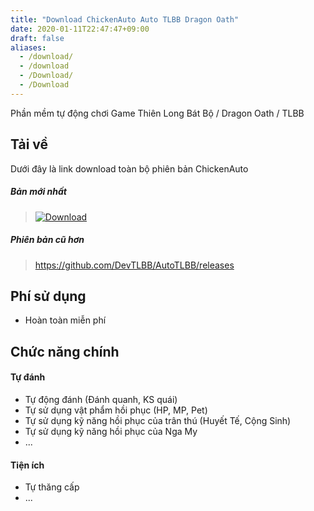 ```yaml
---
title: "Download ChickenAuto Auto TLBB Dragon Oath"
date: 2020-01-11T22:47:47+09:00
draft: false
aliases:
  - /download/
  - /download
  - /Download/
  - /Download
---
```

Phần mềm tự động chơi Game Thiên Long Bát Bộ / Dragon Oath / TLBB

## Tải về

Dưới đây là link download toàn bộ phiên bản ChickenAuto

##### Bản mới nhất

> <a href="https://github.com/DevTLBB/AutoTLBB/raw/master/ChickenAuto-new.7z" target="_blank">![Download](https://i.imgur.com/dEOGvKA.png)</a>

##### Phiên bản cũ hơn

> https://github.com/DevTLBB/AutoTLBB/releases

## Phí sử dụng

- Hoàn toàn miễn phí

## Chức năng chính

#### Tự đánh

- Tự động đánh (Đánh quanh, KS quái)
- Tự sử dụng vật phẩm hồi phục (HP, MP, Pet)
- Tự sử dụng kỹ năng hồi phục của trân thú (Huyết Tế, Cộng Sinh)
- Tự sử dụng kỹ năng hồi phục của Nga My
- ...

#### Tiện ích

- Tự thăng cấp
- ...

